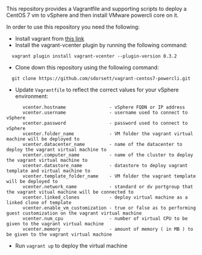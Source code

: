 This repository provides a Vagrantfile and supporting scripts to deploy a CentOS 7 vm to vSphere and then install VMware powercli core on it.

In order to use this repository you need the following:
* Install vagrant from [this link](https://www.vagrantup.com/downloads.html)
* Install the vagrant-vcenter plugin by running the following command:
```
  vagrant plugin install vagrant-vcenter --plugin-version 0.3.2
```
* Clone down this repository using the following command:
```
  git clone https://github.com/sdorsett/vagrant-centos7-powercli.git
``` 
* Update `Vagrantfile` to reflect the correct values for your vSphere environment:
```
      vcenter.hostname                - vSphere FQDN or IP address
      vcenter.username                - username used to connect to vSphere
      vcenter.password                - password used to connect to vSphere
      vcenter.folder_name             - VM folder the vagrant virtual machine will be deployed to
      vcenter.datacenter_name         - name of the datacenter to deploy the vagrant virtual machine to
      vcenter.computer_name           - name of the cluster to deploy the vagrant virtual machine to
      vcenter.datastore_name          - datastore to deploy vagrant template and virtual machine to
      vcenter.template_folder_name    - VM folder the vagrant template will be deployed to
      vcenter.network_name            - standard or dv portgroup that the vagrant vitual machine will be connected to
      vcenter.linked_clones           - deploy virtual machine as a linked clone of template
      vcenter.enable_vm_customization - true or false as to performing guest customization on the vagrant virtual machine
      vcenter.num_cpu                 - number of virtual CPU to be given to the vagrant virtual machine
      vcenter.memory                  - amount of memory ( in MB ) to be given to the vagrant virtual machine
``` 
* Run `vagrant up` to deploy the virtual machine
 
